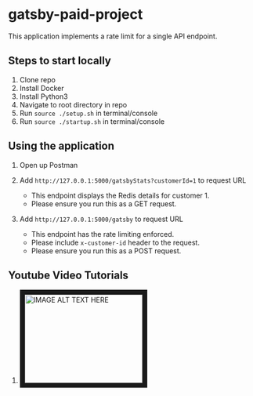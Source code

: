 # gatsby-paid-project

This application implements a rate limit for a single API endpoint.

## Steps to start locally

1. Clone repo
2. Install Docker
3. Install Python3
4. Navigate to root directory in repo
5. Run `source ./setup.sh` in terminal/console
6. Run `source ./startup.sh` in terminal/console

## Using the application

1. Open up Postman
2. Add `http://127.0.0.1:5000/gatsbyStats?customerId=1` to request URL
    * This endpoint displays the Redis details for customer 1. 
    * Please ensure you run this as a GET request.

3. Add `http://127.0.0.1:5000/gatsby` to request URL
    * This endpoint has the rate limiting enforced. 
    * Please include `x-customer-id` header to the request.
    * Please ensure you run this as a POST request.

## Youtube Video Tutorials

1. <a href="http://www.youtube.com/watch?feature=player_embedded&v=KLzNo_IVYrg
" target="_blank"><img src="http://img.youtube.com/vi/KLzNo_IVYrg/0.jpg" 
alt="IMAGE ALT TEXT HERE" width="240" height="180" border="10" /></a>